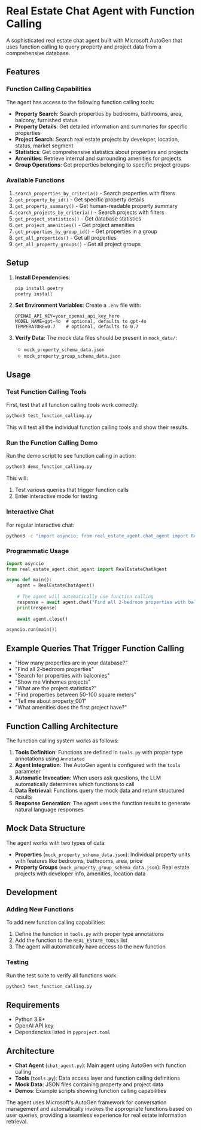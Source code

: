 # Real Estate Chat Agent with Function Calling

A sophisticated real estate chat agent built with Microsoft AutoGen that uses function calling to query property and project data from a comprehensive database.

## Features

### Function Calling Capabilities

The agent has access to the following function calling tools:

- **Property Search**: Search properties by bedrooms, bathrooms, area, balcony, furnished status
- **Property Details**: Get detailed information and summaries for specific properties
- **Project Search**: Search real estate projects by developer, location, status, market segment
- **Statistics**: Get comprehensive statistics about properties and projects
- **Amenities**: Retrieve internal and surrounding amenities for projects
- **Group Operations**: Get properties belonging to specific project groups

### Available Functions

1. `search_properties_by_criteria()` - Search properties with filters
2. `get_property_by_id()` - Get specific property details
3. `get_property_summary()` - Get human-readable property summary
4. `search_projects_by_criteria()` - Search projects with filters
5. `get_project_statistics()` - Get database statistics
6. `get_project_amenities()` - Get project amenities
7. `get_properties_by_group_id()` - Get properties in a group
8. `get_all_properties()` - Get all properties
9. `get_all_property_groups()` - Get all project groups

## Setup

1. **Install Dependencies**:
   ```bash
   pip install poetry
   poetry install
   ```

2. **Set Environment Variables**:
   Create a `.env` file with:
   ```env
   OPENAI_API_KEY=your_openai_api_key_here
   MODEL_NAME=gpt-4o  # optional, defaults to gpt-4o
   TEMPERATURE=0.7    # optional, defaults to 0.7
   ```

3. **Verify Data**:
   The mock data files should be present in `mock_data/`:
   - `mock_property_schema_data.json`
   - `mock_property_group_schema_data.json`

## Usage

### Test Function Calling Tools

First, test that all function calling tools work correctly:

```bash
python3 test_function_calling.py
```

This will test all the individual function calling tools and show their results.

### Run the Function Calling Demo

Run the demo script to see function calling in action:

```bash
python3 demo_function_calling.py
```

This will:
1. Test various queries that trigger function calls
2. Enter interactive mode for testing

### Interactive Chat

For regular interactive chat:

```bash
python3 -c "import asyncio; from real_estate_agent.chat_agent import RealEstateChatAgent; asyncio.run(RealEstateChatAgent().start_interactive_chat())"
```

### Programmatic Usage

```python
import asyncio
from real_estate_agent.chat_agent import RealEstateChatAgent

async def main():
    agent = RealEstateChatAgent()
    
    # The agent will automatically use function calling
    response = await agent.chat("Find all 2-bedroom properties with balconies")
    print(response)
    
    await agent.close()

asyncio.run(main())
```

## Example Queries That Trigger Function Calling

- "How many properties are in your database?"
- "Find all 2-bedroom properties"
- "Search for properties with balconies"
- "Show me Vinhomes projects"
- "What are the project statistics?"
- "Find properties between 50-100 square meters"
- "Tell me about property_001"
- "What amenities does the first project have?"

## Function Calling Architecture

The function calling system works as follows:

1. **Tools Definition**: Functions are defined in `tools.py` with proper type annotations using `Annotated`
2. **Agent Integration**: The AutoGen agent is configured with the `tools` parameter
3. **Automatic Invocation**: When users ask questions, the LLM automatically determines which functions to call
4. **Data Retrieval**: Functions query the mock data and return structured results
5. **Response Generation**: The agent uses the function results to generate natural language responses

## Mock Data Structure

The agent works with two types of data:

- **Properties** (`mock_property_schema_data.json`): Individual property units with features like bedrooms, bathrooms, area, price
- **Property Groups** (`mock_property_group_schema_data.json`): Real estate projects with developer info, amenities, location data

## Development

### Adding New Functions

To add new function calling capabilities:

1. Define the function in `tools.py` with proper type annotations
2. Add the function to the `REAL_ESTATE_TOOLS` list
3. The agent will automatically have access to the new function

### Testing

Run the test suite to verify all functions work:

```bash
python3 test_function_calling.py
```

## Requirements

- Python 3.8+
- OpenAI API key
- Dependencies listed in `pyproject.toml`

## Architecture

- **Chat Agent** (`chat_agent.py`): Main agent using AutoGen with function calling
- **Tools** (`tools.py`): Data access layer and function calling definitions
- **Mock Data**: JSON files containing property and project data
- **Demos**: Example scripts showing function calling capabilities

The agent uses Microsoft's AutoGen framework for conversation management and automatically invokes the appropriate functions based on user queries, providing a seamless experience for real estate information retrieval.
